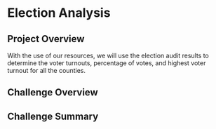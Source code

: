 # Election Analysis

## Project Overview
With the use of our resources, we will use the election audit results to determine the voter turnouts, percentage of votes, and highest voter turnout for all the counties.

## Challenge Overview


## Challenge Summary

